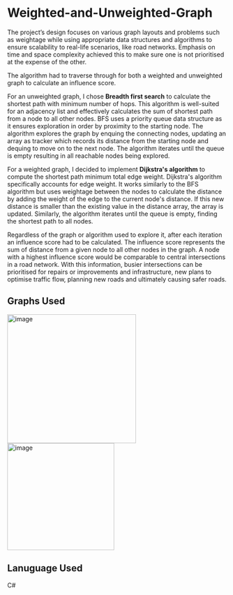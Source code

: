# Weighted-and-Unweighted-Graph

The project’s design focuses on various graph layouts and problems such as weightage while using appropriate data structures and algorithms to ensure scalability to real-life scenarios, like road networks. Emphasis on time and space complexity achieved this to make sure one is not prioritised at the expense of the other.

The algorithm had to traverse through for both a weighted and unweighted graph to calculate an influence score. 

For an unweighted graph, I chose **Breadth first search** to calculate the shortest path with minimum number of hops. This algorithm is  well-suited for an adjacency list and effectively calculates the sum of shortest path from a node to all other nodes. BFS uses a priority queue data structure as it ensures exploration in order by proximity to the starting node. The algorithm explores the graph by enquing the connecting nodes, updating an array as tracker which records its distance from the starting node and dequing to move on to the next node. The algorithm iterates until the queue is empty resulting in all reachable nodes being explored.

For a weighted graph, I decided to implement **Dijkstra's algorithm** to compute the shortest path minimum total edge weight. Dijkstra's algorithm specifically accounts for edge weight. It works similarly to the BFS algorithm but uses weightage between the nodes to calculate the distance by adding the weight of the edge to the current node's distance. If this new distance is smaller than the existing value in the distance array, the array is updated. Similarly, the algorithm iterates until the queue is empty, finding the shortest path to all nodes.

Regardless of the graph or algorithm used to explore it, after each iteration an influence score had to be calculated. The influence score represents the sum of distance from a given node to all other nodes in the graph. A node with a highest influence score would be comparable to central intersections in a road network. With this information, busier intersections can be prioritised for repairs or improvements and infrastructure, new plans to optimise traffic flow, planning new roads and ultimately causing safer roads.

## Graphs Used
<img width="295" alt="image" src="https://github.com/user-attachments/assets/de2eea76-f04d-4f58-9ac1-688030ed2354" /> <img width="245" alt="image" src="https://github.com/user-attachments/assets/e87ff038-28ba-4ac6-8a28-625adbeb0dfb" />

## Lanuguage Used
C#

